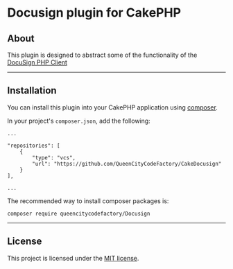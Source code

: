 # Docusign plugin for CakePHP

## About
This plugin is designed to abstract some of the functionality of the [DocuSign PHP Client](https://github.com/docusign/docusign-php-client)

---

## Installation

You can install this plugin into your CakePHP application using [composer](http://getcomposer.org).

In your project's `composer.json`, add the following:

```
...

"repositories": [
    {
        "type": "vcs",
        "url": "https://github.com/QueenCityCodeFactory/CakeDocusign"
    }
],

...
```

The recommended way to install composer packages is:

```
composer require queencitycodefactory/Docusign
```

---

## License

This project is licensed under the [MIT license](LICENSE).
